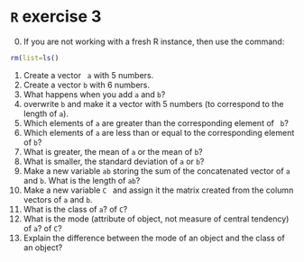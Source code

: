 # `R` exercise 3

0. If you are not working with a fresh R instance, then use the command:
```R
rm(list=ls()
```
1. Create a vector ` a` with 5 numbers.
2. Create a vector `b` with 6 numbers.
3. What happens when you add `a` and `b`?
4. overwrite `b` and make it a vector with 5 numbers (to correspond to the length of `a`).
5. Which elements of `a` are greater than the corresponding element of ` b`?
6. Which elements of `a` are less than or equal to the corresponding element of `b`?
7. What is greater, the mean of `a` or the mean of `b`?
8. What is smaller, the standard deviation of `a` or `b`?
9. Make a new variable `ab` storing the sum of the concatenated vector of `a` and `b`. What is the length of `ab`?
10. Make a new variable `C ` and assign it the matrix created from the column vectors of `a` and `b`.
11. What is the class of `a`? of `C`?
12. What is the mode (attribute of object, not measure of central tendency) of `a`? of `C`?
13. Explain the difference between the mode of an object and the class of an object?
